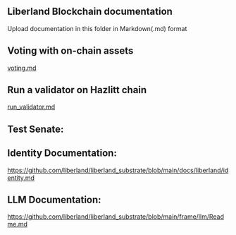 ## Liberland Blockchain documentation  

Upload documentation in this folder in Markdown(.md) format

## Voting with on-chain assets
[voting.md](voting.md)


## Run a validator on Hazlitt chain   
[run_validator.md](run_validator.md)    

## Test Senate:  

## Identity Documentation:  
https://github.com/liberland/liberland_substrate/blob/main/docs/liberland/identity.md  


## LLM Documentation:  
https://github.com/liberland/liberland_substrate/blob/main/frame/llm/Readme.md   
